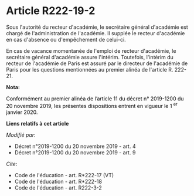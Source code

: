 # Article R222-19-2

Sous l'autorité du recteur d'académie, le secrétaire général d'académie est chargé de l'administration de l'académie. Il
supplée le recteur d'académie en cas d'absence ou d'empêchement de celui-ci.

En cas de vacance momentanée de l'emploi de recteur d'académie, le secrétaire général d'académie assure l'intérim. Toutefois,
l'intérim du recteur de l'académie de Paris est assuré par le directeur de l'académie de Paris pour les questions mentionnées
au premier alinéa de l'article R. 222-21.

**Nota:**

<font color="black">Conformément au premier alinéa de l’article 11 du décret n° 2019-1200 du 20 novembre 2019, les présentes
dispositions entrent en vigueur le 1
    <sup>er</sup> janvier 2020.</font>

**Liens relatifs à cet article**

_Modifié par_:

  - Décret n°2019-1200 du 20 novembre 2019 - art. 4
  - Décret n°2019-1200 du 20 novembre 2019 - art. 9

_Cite_:

  - Code de l'éducation - art. R*222-17 (VT)
  - Code de l'éducation - art. R*222-18
  - Code de l'éducation - art. R222-3-2
